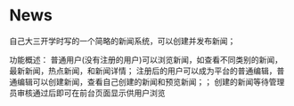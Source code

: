 # News
自己大三开学时写的一个简略的新闻系统，可以创建并发布新闻；

功能概述：
普通用户(没有注册的用户)可以浏览新闻，如查看不同类别的新闻，最新新闻，热点新闻，和新闻详情；
注册后的用户可以成为平台的普通编辑，普通编辑可以创建新闻，查看自己创建的新闻和预览新闻；；
创建的新闻等待管理员审核通过后即可在前台页面显示供用户浏览


